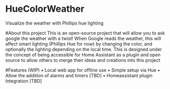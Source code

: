 # HueColorWeather
Visualize the weather with Phillips hue lighting

#About this project
This is an open-source project that will allow you to ask google the weather with a twist! When Google reads the weather, this will affect smart lighting (Phillips Hue for now) by changing the color, and optionally the lighting depending on the local time. This is designed under the concept of being accessible for Home Assistant as a plugin and open source to allow others to merge their ideas and creations into this project

#Features (WIP)
• Local web app for offline use
• Simple setup via Hue
• Allow the addition of alarms and timers [TBD]
• Homeassistant plugin Integration [TBD]
